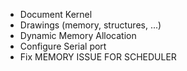 * Document Kernel
* Drawings (memory, structures, ...)
* Dynamic Memory Allocation
* Configure Serial port
* Fix MEMORY ISSUE FOR SCHEDULER
